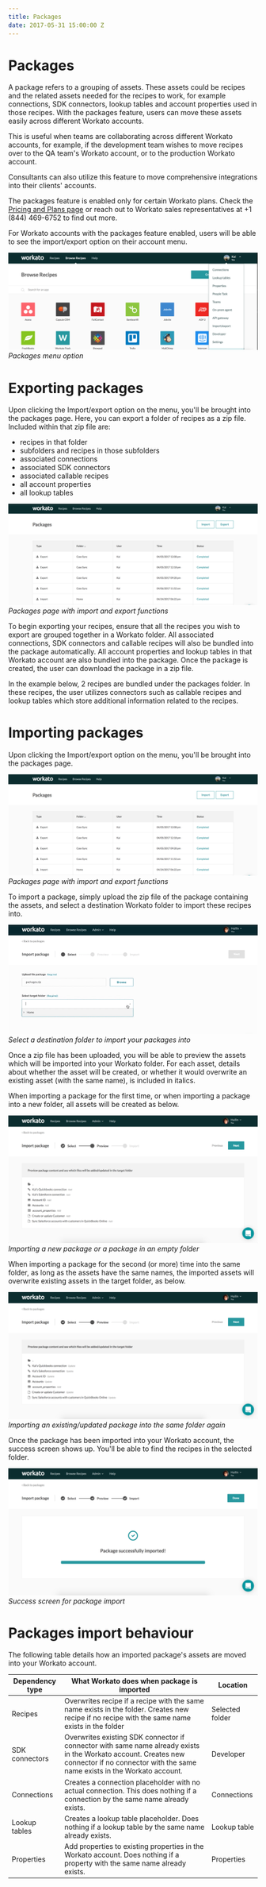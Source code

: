 ```yaml
---
title: Packages
date: 2017-05-31 15:00:00 Z
---
```


# Packages
A package refers to a grouping of assets. These assets could be recipes and the related assets needed for the recipes to work, for example connections, SDK connectors, lookup tables and account properties used in those recipes. With the packages feature, users can move these assets easily across different Workato accounts.

This is useful when teams are collaborating across different Workato accounts, for example, if the development team wishes to move recipes over to the QA team's Workato account, or to the production Workato account.

Consultants can also utilize this feature to move comprehensive integrations into their clients' accounts.

The packages feature is enabled only for certain Workato plans. Check the [Pricing and Plans page](https://www.workato.com/pricing?audience=general) or reach out to Workato sales representatives at +1 (844) 469-6752 to find out more.

For Workato accounts with the packages feature enabled, users will be able to see the import/export option on their account menu.

![Packages option](/assets/images/features/packages/packages-option.png)
*Packages menu option*

# Exporting packages
Upon clicking the Import/export option on the menu, you'll be brought into the packages page. Here, you can export a folder of recipes as a zip file. Included within that zip file are:
- recipes in that folder
- subfolders and recipes in those subfolders
- associated connections
- associated SDK connectors
- associated callable recipes
- all account properties
- all lookup tables

![Import export page](/assets/images/features/packages/import-export-buttons.png)
*Packages page with import and export functions*

To begin exporting your recipes, ensure that all the recipes you wish to export are grouped together in a Workato folder. All associated connections, SDK connectors and callable recipes will also be bundled into the package automatically. All account properties and lookup tables in that Workato account are also bundled into the package. Once the package is created, the user can download the package in a zip file.

In the example below, 2 recipes are bundled under the packages folder. In these recipes, the user utilizes connectors such as callable recipes and lookup tables which store additional information related to the recipes.

# Importing packages
Upon clicking the Import/export option on the menu, you'll be brought into the packages page.

![Import export page](/assets/images/features/packages/import-export-buttons.png)
*Packages page with import and export functions*

To import a package, simply upload the zip file of the package containing the assets, and select a destination Workato folder to import these recipes into.

![Import packages - select destination folder](/assets/images/features/packages/import-packages-select-folder.gif)
*Select a destination folder to import your packages into*

Once a zip file has been uploaded, you will be able to preview the assets which will be imported into your Workato folder. For each asset, details about whether the asset will be created, or whether it would overwrite an existing asset (with the same name), is included in italics.

When importing a package for the first time, or when importing a package into a new folder, all assets will be created as below.

![Importing a new package or a package in an empty folder](/assets/images/features/packages/import-packages-create.png)
*Importing a new package or a package in an empty folder*

When importing a package for the second (or more) time into the same folder, as long as the assets have the same names, the imported assets will overwrite existing assets in the target folder, as below.

![Importing an existing/updated package into the same folder again](/assets/images/features/packages/import-packages-update.png)
*Importing an existing/updated package into the same folder again*

Once the package has been imported into your Workato account, the success screen shows up. You'll be able to find the recipes in the selected folder.

![Successfully importing a package](/assets/images/features/packages/import-packages-successful.png)
*Success screen for package import*

# Packages import behaviour
The following table details how an imported package's assets are moved into your Workato account.

| Dependency type | What Workato does when package is imported                                                                                                                                                   | Location        |
|-----------------|----------------------------------------------------------------------------------------------------------------------------------------------------------------------------------------------|-----------------|
| Recipes         | Overwrites recipe if a recipe with the same name exists in the folder. Creates new recipe if no recipe with the same name exists in the folder                                               | Selected folder |
| SDK connectors  | Overwrites existing SDK connector if connector with same name already exists in the Workato account. Creates new connector if no connector with the same name exists in the Workato account. | Developer       |
| Connections     | Creates a connection placeholder with no actual connection. This does nothing if a connection by the same name already exists.                                                               | Connections     |
| Lookup tables   | Creates a lookup table placeholder. Does nothing if a lookup table by the same name already exists.                                                                                          | Lookup table    |
| Properties      | Add properties to existing properties in the Workato account. Does nothing if a property with the same name already exists.                                                                  | Properties      |
